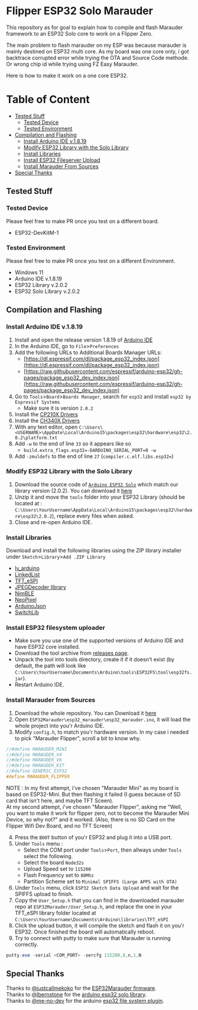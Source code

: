 # Flipper ESP32 Solo Marauder

This repository as for goal to explain how to compile and flash Marauder framework to an ESP32 Solo core to work on a Flipper Zero.

The main problem to flash marauder on my ESP was because marauder is mainly destined on ESP32 multi core. As my board was one core only, i got backtrace corrupted error while trying the OTA and Source Code methode. Or wrong chip id while trying using FZ Easy Marauder.

Here is how to make it work on a one core ESP32.

# Table of Content
* [Tested Stuff](#TestedStuff)
  * [Tested Device](#TestedDevice)
  * [Tested Environment](#TestedEnvironment)
* [Compilation and Flashing](#CompileAndFlash)
  * [Install Arduino IDE v.1.8.19](#InstallArduinoIDE)
  * [Modify ESP32 Library with the Solo Library](#ModifiyESP32Lib)
  * [Install Libraries](#InstallLibraries)
  * [Install ESP32 Fileserver Upload](#InstallESP32FS)
  * [Install Marauder From Sources](#InstallMarauder)
* [Special Thanks](#SpecialThanks)
  
## Tested Stuff<a name="TestedStuff"></a>

### Tested Device<a name="TestedDevice"></a>

Please feel free to make PR once you test on a different board.

- ESP32-DevKitM-1

### Tested Environment<a name="TestedEnvironment"></a>

Please feel free to make PR once you test on a different Environment.

* Windows 11
* Arduino IDE v.1.8.19
* ESP32 Library v.2.0.2
* ESP32 Solo Library v.2.0.2

## Compilation and Flashing<a name="CompileAndFlash"></a>

### Install Arduino IDE v.1.8.19<a name="InstallArduinoIDE"></a>

1.  Install and open the release version 1.8.19 of [Arduino IDE](https://www.arduino.cc/en/main/software)
2.  In the Arduino IDE, go to `File`>`Preferences`
3.  Add the following URLs to Additional Boards Manager URLs:
    -   [https://dl.espressif.com/dl/package_esp32_index.json](https://dl.espressif.com/dl/package_esp32_index.json)
    -   [https://raw.githubusercontent.com/espressif/arduino-esp32/gh-pages/package_esp32_dev_index.json](https://raw.githubusercontent.com/espressif/arduino-esp32/gh-pages/package_esp32_dev_index.json)
4.  Go to `Tools`>`Board`>`Boards Manager`, search for `esp32` and install `esp32 by Espressif Systems`
    -   Make sure it is version `2.0.2`
5.  Install the [CP210X Drivers](https://www.silabs.com/developers/usb-to-uart-bridge-vcp-drivers)
6.  Install the [CH340X Drivers](https://github.com/justcallmekoko/ESP32Marauder/blob/master/Drivers/CH34x_Install_Windows_v3_4.EXE)
6.  With any text editor, open `C:\Users\<USERNAME>\AppDate\Local\Arduino15\packages\esp32\hardware\esp32\2.0.2\platform.txt`
6.  Add `-w` to the end of line `33` so it appears like so
    -   `build.extra_flags.esp32=-DARDUINO_SERIAL_PORT=0 -w`
7.  Add `-zmuldefs` to the end of line `27` (`compiler.c.elf.libs.esp32=`)

### Modify ESP32 Library with the Solo Library<a name="ModifyESP32Lib"></a>

1. Download the source code of  [`Arduino ESP32 Solo`](https://github.com/lbernstone/arduino-esp32-solo) which match our library version (2.0.2). You can download it [here](https://github.com/lbernstone/arduino-esp32-solo/releases/tag/v2.0.2)
2. Unzip it and move the `tools` folder into your ESP32 Library (should be located at : `C:\Users\YourUsername\AppData\Local\Arduino15\packages\esp32\hardware\esp32\2.0.2`), replace every files when asked.
3. Close and re-open Arduino IDE.

### Install Libraries<a name="InstallLibraries"></a>

Download and install the following libraries using the ZIP library installer under `Sketch`>`Library`>`Add .ZIP Library`

-   [lv_arduino](https://github.com/lvgl/lv_arduino)
-   [LinkedList](https://github.com/ivanseidel/LinkedList)
-   [TFT_eSPI](https://github.com/justcallmekoko/TFT_eSPI)
-   [JPEGDecoder library](https://github.com/Bodmer/JPEGDecoder)
-   [NimBLE](https://github.com/h2zero/NimBLE-Arduino)
-   [NeoPixel](https://github.com/adafruit/Adafruit_NeoPixel)
-   [ArduinoJson](https://github.com/bblanchon/ArduinoJson/releases/tag/v6.18.2)
-   [SwitchLib](https://github.com/justcallmekoko/SwitchLib/releases/latest)

### Install ESP32 filesystem uploader<a name="InstallESP32FS"></a> 

-   Make sure you use one of the supported versions of Arduino IDE and have ESP32 core installed.
-   Download the tool archive from [releases page](https://github.com/me-no-dev/arduino-esp32fs-plugin/releases/latest).
-   Unpack the tool into tools directory, create it if it doesn't exist (by default, the path will look like `C:\Users\YourUsername\Documents\Arduino\tools\ESP32FS\tool\esp32fs.jar`).
-   Restart Arduino IDE.

### Install Marauder from Sources<a name="InstallMarauder"></a>

1. Download the whole repository. You can Download it [here](https://github.com/justcallmekoko/ESP32Marauder)
2. Open `ESP32Marauder\esp32_marauder\esp32_marauder.ino`, it will load the whole project into you'r Arduino IDE.
3.  Modify `config.h`, to match you'r hardware version. In my case i needed to pick "Marauder Flipper", scroll a bit to know why.

```C++
//#define MARAUDER_MINI
//#define MARAUDER_V4
//#define MARAUDER_V6
//#define MARAUDER_KIT
//#define GENERIC_ESP32
#define MARAUDER_FLIPPER
```


NOTE : In my first attempt, i've chosen "Marauder Mini" as my board is based on ESP32-Mini. But then flashing it failed (I guess because of SD card that isn't here, and maybe TFT Sceen).  
At my second attempt, i've chosen "Marauder Flipper", asking me "Well, you want to make it work for flipper zero, not to become the Marauder Mini Device, so why not?" and it worked. (Also, there is no SD Card on the Flipper Wifi Dev Board, and no TFT Screen)
 

4. Press the `BOOT` button of you'r ESP32 and plug it into a USB port.
5. Under `Tools` menu :
    - Select the COM port under `Tools`>`Port`, then allways under `Tools` select the following.
    - Select the board `Node32s`
    - Upload Speed set to `115200`
    - Flash Frequency set to `80Mhz`
    - Partition Scheme set to `Minimal SPIFFS (Large APPS with OTA)`
6. Under `Tools` menu, click `ESP32 Sketch Data Upload` and wait for the SPIFFS upload to finish.
7. Copy the `User_Setup.h` that you can find in the downloaded marauder repo at `ESP32Marauder/User_Setup.h`, and replace the one in your TFT_eSPI library folder located at `C:\Users\YourUsername\Documents\Arduino\libraries\TFT_eSPI` 
8. Click the upload button, it will compile the sketch and flash it on you'r ESP32. Once finished the board will automatically reboot.
9. Try to connect with putty to make sure that Marauder is running correctly.

```PowerShell
putty.exe -serial <COM_PORT> -sercfg 115200,8,n,1,N
```

## Special Thanks<a name="SpecialThanks"></a>

Thanks to [@justcallmekoko](https://github.com/justcallmekoko) for the [ESP32Marauder firmware](https://github.com/justcallmekoko/ESP32Marauder).  
Thanks to [@lbernstone](https://github.com/lbernstone) for the [arduino esp32 solo library](https://github.com/lbernstone/arduino-esp32-solo).  
Thanks to [@me-no-dev](https://github.com/me-no-dev) for the arduino [esp32 file system plugin](https://github.com/me-no-dev/arduino-esp32fs-plugin).  
